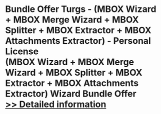 # Bundle Offer Turgs - (MBOX Wizard + MBOX Merge Wizard + MBOX Splitter + MBOX Extractor + MBOX Attachments Extractor) - Personal License<br />(MBOX Wizard + MBOX Merge Wizard + MBOX Splitter + MBOX Extractor + MBOX Attachments Extractor) Wizard Bundle Offer<br />[>> Detailed information](https://secure.shareit.com/shareit/product.html?productid=300998640&affiliateid=200057808)